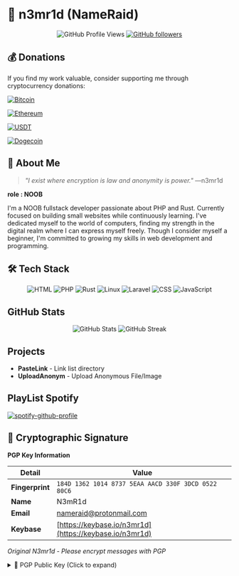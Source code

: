 # 🔐 n3mr1d (NameRaid)

<div align="center">
  
  ![GitHub Profile Views](https://komarev.com/ghpvc/?username=n3mr1d&color=blueviolet)
  [![GitHub followers](https://img.shields.io/github/followers/n3mr1d?style=social)](https://github.com/n3mr1d)
  <!-- [![Twitter Follow](https://img.shields.io/twitter/follow/n3mr1d?style=social)](https://twitter.com/n3mr1d) -->
  
</div>

## 💰 Donations

If you find my work valuable, consider supporting me through cryptocurrency donations:

[![Bitcoin](https://img.shields.io/badge/Bitcoin-bc1qxy2kgdygjrsqtzq2n0yrf2493p83kkfjhx0wlh-orange?style=flat-square&logo=bitcoin&logoColor=white)](bitcoin:bc1qxy2kgdygjrsqtzq2n0yrf2493p83kkfjhx0wlh)

[![Ethereum](https://img.shields.io/badge/Ethereum-0x71C7656EC7ab88b098defB751B7401B5f6d8976F-blue?style=flat-square&logo=ethereum&logoColor=white)](ethereum:0x71C7656EC7ab88b098defB751B7401B5f6d8976F)

[![USDT](https://img.shields.io/badge/USDT-TQVsMt6HNqm7pQd5SyHBYxpnBhXpAGRBrY-green?style=flat-square&logo=tether&logoColor=white)](tether:TQVsMt6HNqm7pQd5SyHBYxpnBhXpAGRBrY)

[![Dogecoin](https://img.shields.io/badge/DOGE-D8vFz4p1L37jdg47HXKtSvC8bRBG6JaBfj-yellow?style=flat-square&logo=dogecoin&logoColor=white)](dogecoin:D8vFz4p1L37jdg47HXKtSvC8bRBG6JaBfj)


## 💫 About Me

> *"I exist where encryption is law and anonymity is power."* —n3mr1d

**role : NOOB**

I'm a NOOB fullstack developer passionate about PHP and Rust. Currently focused on building small websites while continuously learning. I've dedicated myself to the world of computers, finding my strength in the digital realm where I can express myself freely. Though I consider myself a beginner, I'm committed to growing my skills in web development and programming.

## 🛠️ Tech Stack

<div align="center">
  
  ![HTML](https://img.shields.io/badge/-HTML-E34F26?style=flat-square&logo=html5&logoColor=white)
  ![PHP](https://img.shields.io/badge/-PHP-AEB2D5?style=flat-square&logo=php&logoColor=white)
  ![Rust](https://img.shields.io/badge/-Rust-000000?style=flat-square&logo=rust&logoColor=white)
  ![Linux](https://img.shields.io/badge/-Linux-FCC624?style=flat-square&logo=linux&logoColor=black)
  ![Laravel](https://img.shields.io/badge/-Laravel-FF2D20?style=flat-square&logo=laravel&logoColor=white)
  ![CSS](https://img.shields.io/badge/-CSS-1572B6?style=flat-square&logo=css3&logoColor=white)
  ![JavaScript](https://img.shields.io/badge/-JavaScript-F7DF1E?style=flat-square&logo=javascript&logoColor=black)
  
</div>

## GitHub Stats

<div align="center">
  <img src="https://github-readme-stats.vercel.app/api?username=n3mr1d&show_icons=true&theme=radical" alt="GitHub Stats" />
  <img src="https://github-readme-streak-stats.herokuapp.com/?user=n3mr1d&theme=radical" alt="GitHub Streak" />
</div>

## Projects

- **PasteLink** - Link list directory
- **UploadAnonym** - Upload Anonymous File/Image


## PlayList Spotify
[![spotify-github-profile](https://spotify-github-profile.kittinanx.com/api/view?uid=31xm7txea264o45vm66425ojitmq&cover_image=true&theme=default&show_offline=false&background_color=121212&interchange=true&bar_color=53b14f&bar_color_cover=false)](https://github.com/kittinan/spotify-github-profile)
## 🔐 Cryptographic Signature

<div>
  
  **PGP Key Information**
  
  | Detail | Value |
  |--------|-------|
  | **Fingerprint** | `184D 1362 1014 8737 5EAA AACD 330F 3DCD 0522 80C6` |
  | **Name** | N3mR1d |
  | **Email** | nameraid@protonmail.com |
  | **Keybase** | [https://keybase.io/n3mr1d](https://keybase.io/n3mr1d) |
  
  *Original N3mr1d - Please encrypt messages with PGP*
  
</div>
<details>
<summary>🔐 PGP Public Key (Click to expand)</summary>

```asc
-----BEGIN PGP PUBLIC KEY BLOCK-----

mQINBGgN2oMBEADYzKK6ei2Qc4M/QYmKwu/k7FVs1j6wnMwvrCHXer4o9lqzmzXU
MtOyQ3ofc1091qo07qE0F5/8kSnv7B/Q5vf0F7ryNcPO+MPvWQa1qHKjSK9devq8
E1hUyzxPVlQADg/oQk75g8wEk1o4oMeEbJOY4bb3NPoeRvIp7VRSyIzwRU6ugAR0
iS2OU5t9gFcfshM0msqQneNgE1ufKAD339P9IlEm2wyLApvC53eMNPAez/NDhsVl
...
-----END PGP PUBLIC KEY BLOCK-----

 </details> ``` 


## Social Connect Link

